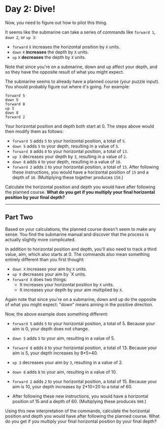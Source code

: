 # Day 2: Dive!

Now, you need to figure out how to pilot this thing.

It seems like the submarine can take a series of commands like `forward 1`, `down 2`, or `up 3`:

- `forward` `X` increases the horizontal position by `X` units.
- `down` `X` **increases** the depth by `X` units.
- `up` `X` **decreases** the depth by `X` units.

Note that since you're on a submarine, down and up affect your depth, and so they have the opposite result of what you might expect.

The submarine seems to already have a planned course (your puzzle input). You should probably figure out where it's going. For example:

```
forward 5
down 5
forward 8
up 3
down 8
forward 2
```

Your horizontal position and depth both start at 0. The steps above would then modify them as follows:

- `forward 5` adds `5` to your horizontal position, a total of `5`.
- `down 5` adds `5` to your depth, resulting in a value of `5`.
- `forward 8` adds `8` to your horizontal position, a total of `13`.
- `up 3` decreases your depth by `3`, resulting in a value of `2`.
- `down 8` adds `8` to your depth, resulting in a value of `10`.
- `forward 2` adds `2` to your horizontal position, a total of `15`.
After following these instructions, you would have a horizontal position of `15` and a depth of `10`. (Multiplying these together produces `150`.)

Calculate the horizontal position and depth you would have after following the planned course. **What do you get if you multiply your final horizontal position by your final depth?**



---

##  Part Two 

Based on your calculations, the planned course doesn't seem to make any sense. You find the submarine manual and discover that the process is actually slightly more complicated.

In addition to horizontal position and depth, you'll also need to track a third value, aim, which also starts at 0. The commands also mean something entirely different than you first thought:

- `down X` increases your aim by `X` units.
- `up X` decreases your aim by `X units.
- `forward X` does two things:
  - It increases your horizontal position by `X` units.
  - It increases your depth by your aim multiplied by `X`.

Again note that since you're on a submarine, down and up do the opposite of what you might expect: "down" means aiming in the positive direction.

Now, the above example does something different:

- `forward 5` adds `5` to your horizontal position, a total of 5. Because your aim is 0, your depth does not change.
- `down 5` adds `5` to your aim, resulting in a value of 5.
- `forward 8` adds `8` to your horizontal position, a total of 13. Because your aim is 5, your depth increases by 8*5=40.
- `up 3` decreases your aim by `3`, resulting in a value of 2.
- `down 8` adds `8` to your aim, resulting in a value of 10.
- `forward 2` adds `2` to your horizontal position, a total of 15. Because your aim is 10, your depth increases by 2*10=20 to a total of 60.

- After following these new instructions, you would have a horizontal position of 15 and a depth of 60. (Multiplying these produces `900`.)

Using this new interpretation of the commands, calculate the horizontal position and depth you would have after following the planned course. What do you get if you multiply your final horizontal position by your final depth?

